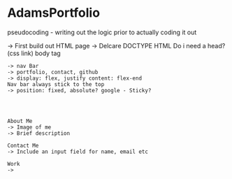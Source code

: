 # AdamsPortfolio


pseudocoding - writing out the logic prior to actually coding it out 

-> First build out HTML page
    -> Delcare DOCTYPE
    HTML
    Do i need a head? (css link)
    body tag


    -> nav Bar
    -> portfolio, contact, github
    -> display: flex, justify content: flex-end
    Nav bar always stick to the top
    -> position: fixed, absolute? google - Sticky?
    



    About Me
    -> Image of me
    -> Brief description

    Contact Me
    -> Include an input field for name, email etc

    Work
    -> 